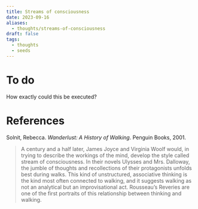 ```yaml
---
title: Streams of consciousness
date: 2023-09-16
aliases:
  - thoughts/streams-of-consciousness
draft: false
tags:
  - thoughts
  - seeds
---
```

# To do

How exactly could this be executed?

# References

Solnit, Rebecca. _Wanderlust: A History of Walking_. Penguin Books, 2001.

>A century and a half later, James Joyce and Virginia Woolf would, in trying to describe the workings of the mind, develop the style called stream of consciousness. In their novels Ulysses and Mrs. Dalloway, the jumble of thoughts and recollections of their protagonists unfolds best during walks. This kind of unstructured, associative thinking is the kind most often connected to walking, and it suggests walking as not an analytical but an improvisational act. Rousseau’s Reveries are one of the first portraits of this relationship between thinking and walking.
